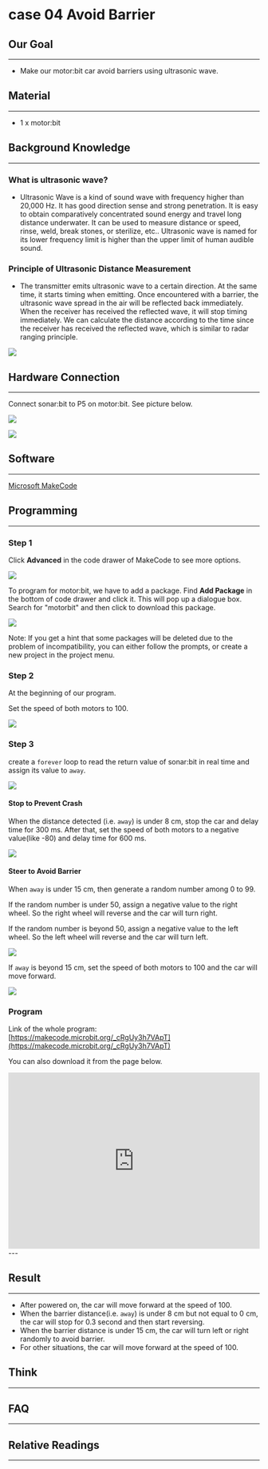# case 04 Avoid Barrier 

## Our Goal
---
- Make our motor:bit car avoid barriers using ultrasonic wave. 


## Material
---
- 1 x motor:bit

## Background Knowledge
---

### What is ultrasonic wave?

- Ultrasonic Wave is a kind of sound wave with frequency higher than 20,000 Hz. It has good direction sense and strong penetration. It is easy to obtain comparatively concentrated sound energy and travel long distance underwater. It can be used to measure distance or speed, rinse, weld, break stones, or sterilize, etc.. Ultrasonic wave is named for its lower frequency limit is higher than the upper limit of human audible sound. 

### Principle of Ultrasonic Distance Measurement

- The transmitter emits ultrasonic wave to a certain direction. At the same time, it starts timing when emitting. Once encountered with a barrier, the ultrasonic wave spread in the air will be reflected back immediately. When the receiver has received the reflected wave, it will stop timing immediately. We can calculate the distance according to the time since the receiver has received the reflected wave, which is similar to radar ranging principle.

![](./images/8K6u2ce.jpg)


## Hardware Connection
---

Connect sonar:bit to P5 on motor:bit. See picture below. 

![](./images/t4vFZ0y.jpg)

![](./images/kzPngGo.jpg)


## Software
---
[Microsoft MakeCode](https://makecode.microbit.org/#)


## Programming
---

### Step 1
Click **Advanced** in the code drawer of MakeCode to see more options. 

![](./images/LjMR5IU.png)

To program for motor:bit, we have to add a package. Find **Add Package** in the bottom of code drawer and click it. This will pop up a dialogue box. Search for "motorbit" and then click to download this package.

![](./images/XDlSfIS.png)

Note: If you get a hint that some packages will be deleted due to the problem of incompatibility, you can either follow the prompts, or create a new project in the project menu.

### Step 2

At the beginning of our program. 

Set the speed of both motors to 100. 

![](./images/DaYNrl0.png)

### Step 3

create a `forever` loop to read the return value of sonar:bit in real time and assign its value to `away`.

![](./images/Gfg2LZo.png)

#### Stop to Prevent Crash

When the distance detected (i.e. `away`) is under 8 cm, stop the car and delay time for 300 ms. After that, set the speed of both motors to a negative value(like -80) and delay time for 600 ms. 

![](./images/QbwndAz.png)

#### Steer to Avoid Barrier

When `away` is under 15 cm, then generate a random number among 0 to 99. 

If the random number is under 50, assign a negative value to the right wheel. So the right wheel will reverse and the car will turn right. 

If the random number is beyond 50, assign a negative value to the left wheel. So the left wheel will reverse and the car will turn left. 

![](./images/F5WjT9e.png)

If `away` is beyond 15 cm, set the speed of both motors to 100 and the car will move forward. 

![](./images/WRmK7A5.png)

### Program

Link of the whole program: [https://makecode.microbit.org/_cRgUy3h7VApT](https://makecode.microbit.org/_cRgUy3h7VApT)

You can also download it from the page below.

<div style="position:relative;height:0;padding-bottom:70%;overflow:hidden;"><iframe style="position:absolute;top:0;left:0;width:100%;height:100%;" src="https://makecode.microbit.org/#pub:_cRgUy3h7VApT" frameborder="0" sandbox="allow-popups allow-forms allow-scripts allow-same-origin"></iframe></div>  
---


## Result
---
- After powered on, the car will move forward at the speed of 100. 
- When the barrier distance(i.e. `away`) is under 8 cm but not equal to 0 cm, the car will stop for 0.3 second and then start reversing. 
- When the barrier distance is under 15 cm, the car will turn left or right randomly to avoid barrier. 
- For other situations, the car will move forward at the speed of 100. 


## Think 
---


## FAQ
---


## Relative Readings
---

